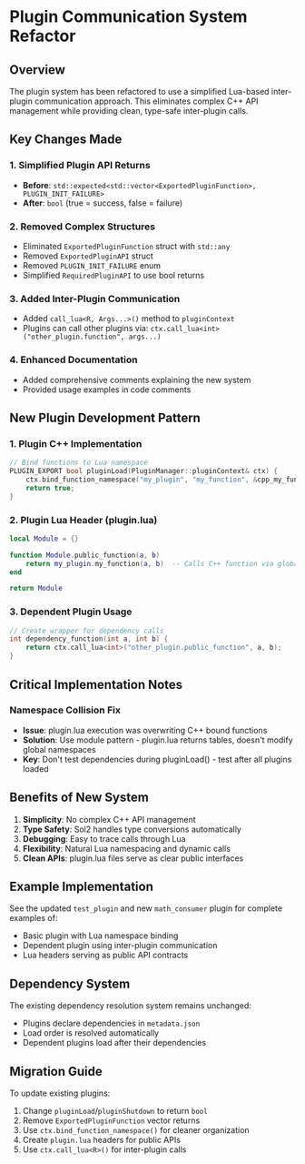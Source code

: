 # Plugin Communication System Refactor

## Overview

The plugin system has been refactored to use a simplified Lua-based inter-plugin communication approach. This eliminates complex C++ API management while providing clean, type-safe inter-plugin calls.

## Key Changes Made

### 1. Simplified Plugin API Returns
- **Before**: `std::expected<std::vector<ExportedPluginFunction>, PLUGIN_INIT_FAILURE>`
- **After**: `bool` (true = success, false = failure)

### 2. Removed Complex Structures
- Eliminated `ExportedPluginFunction` struct with `std::any`
- Removed `ExportedPluginAPI` struct
- Removed `PLUGIN_INIT_FAILURE` enum
- Simplified `RequiredPluginAPI` to use bool returns

### 3. Added Inter-Plugin Communication
- Added `call_lua<R, Args...>()` method to `pluginContext`
- Plugins can call other plugins via: `ctx.call_lua<int>("other_plugin.function", args...)`

### 4. Enhanced Documentation
- Added comprehensive comments explaining the new system
- Provided usage examples in code comments

## New Plugin Development Pattern

### 1. Plugin C++ Implementation
```cpp
// Bind functions to Lua namespace
PLUGIN_EXPORT bool pluginLoad(PluginManager::pluginContext& ctx) {
    ctx.bind_function_namespace("my_plugin", "my_function", &cpp_my_function);
    return true;
}
```

### 2. Plugin Lua Header (plugin.lua)
```lua
local Module = {}

function Module.public_function(a, b)
    return my_plugin.my_function(a, b)  -- Calls C++ function via global namespace
end

return Module
```

### 3. Dependent Plugin Usage
```cpp
// Create wrapper for dependency calls
int dependency_function(int a, int b) {
    return ctx.call_lua<int>("other_plugin.public_function", a, b);
}
```

## Critical Implementation Notes

### Namespace Collision Fix
- **Issue**: plugin.lua execution was overwriting C++ bound functions
- **Solution**: Use module pattern - plugin.lua returns tables, doesn't modify global namespaces
- **Key**: Don't test dependencies during pluginLoad() - test after all plugins loaded

## Benefits of New System

1. **Simplicity**: No complex C++ API management
2. **Type Safety**: Sol2 handles type conversions automatically
3. **Debugging**: Easy to trace calls through Lua
4. **Flexibility**: Natural Lua namespacing and dynamic calls
5. **Clean APIs**: plugin.lua files serve as clear public interfaces

## Example Implementation

See the updated `test_plugin` and new `math_consumer` plugin for complete examples of:
- Basic plugin with Lua namespace binding
- Dependent plugin using inter-plugin communication
- Lua headers serving as public API contracts

## Dependency System

The existing dependency resolution system remains unchanged:
- Plugins declare dependencies in `metadata.json`
- Load order is resolved automatically
- Dependent plugins load after their dependencies

## Migration Guide

To update existing plugins:
1. Change `pluginLoad`/`pluginShutdown` to return `bool`
2. Remove `ExportedPluginFunction` vector returns
3. Use `ctx.bind_function_namespace()` for cleaner organization
4. Create `plugin.lua` headers for public APIs
5. Use `ctx.call_lua<R>()` for inter-plugin calls
